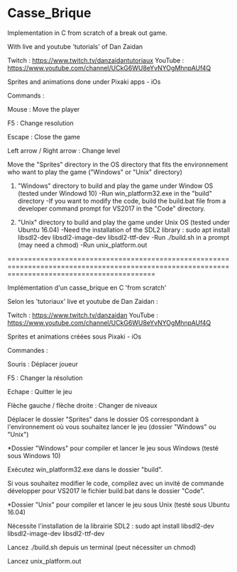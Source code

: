 # Casse_Brique

Implementation in C from scratch of a break out game.

With live and youtube 'tutorials' of Dan Zaidan


Twitch : https://www.twitch.tv/danzaidantutoriaux
YouTube : https://www.youtube.com/channel/UCkG6WU8eYvNYOgMhnpAUf4Q

Sprites and animations done under Pixaki apps - iOs

Commands :

Mouse : Move the player

F5 : Change resolution

Escape : Close the game

Left arrow / Right arrow : Change level

Move the "Sprites" directory in the OS directory that fits the environnement who want to play the game ("Windows" or "Unix" directory)

1. "Windows" directory to build and play the game under Window OS (tested under Windowd 10)
   -Run win_platform32.exe in the "build" directory 
   -If you want to modify the code, build the build.bat file from a developer command prompt for VS2017 in the "Code" directory.

2. "Unix" directory to build and play the game under Unix OS (tested under Ubuntu 16.04)
   -Need the installation of the SDL2 library : sudo apt install libsdl2-dev libsdl2-image-dev libsdl2-ttf-dev
   -Run ./build.sh in a prompt (may need a chmod)
   -Run unix_platform.out

================================================================================================================================================


Implémentation d'un casse_brique en C 'from scratch' 

Selon les 'tutoriaux' live et youtube de Dan Zaidan :

Twitch : https://www.twitch.tv/danzaidan
YouTube : https://www.youtube.com/channel/UCkG6WU8eYvNYOgMhnpAUf4Q

Sprites et animations créées sous Pixaki - iOs

Commandes : 

Souris :                        Déplacer joueur

F5 :                            Changer la résolution 

Echape :                        Quitter le jeu

Flèche gauche / flèche droite : Changer de niveaux

Déplacer le dossier "Sprites" dans le dossier OS correspondant à l'environnement où vous souhaitez lancer le jeu (dossier "Windows" ou "Unix")

*Dossier "Windows" pour compiler et lancer le jeu sous Windows (testé sous Windows 10)

Exécutez win_platform32.exe dans le dossier "build".

Si vous souhaitez modifier le code, compilez avec un invité de commande développer pour VS2017 le fichier build.bat dans le dossier "Code".



*Dossier "Unix" pour compiler et lancer le jeu sous Unix (testé sous Ubuntu 16.04)

Nécessite l'installation de la librairie SDL2 : sudo apt install libsdl2-dev libsdl2-image-dev libsdl2-ttf-dev

Lancez ./build.sh depuis un terminal (peut nécessiter un chmod)

Lancez unix_platform.out
